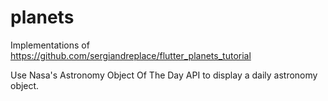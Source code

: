 # planets

Implementations of https://github.com/sergiandreplace/flutter_planets_tutorial

Use Nasa's Astronomy Object Of The  Day API to  display a daily astronomy object.
